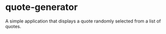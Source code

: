 # quote-generator
A simple application that displays a quote randomly selected from a list of quotes.
